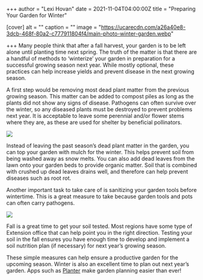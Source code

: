 +++
author = "Lexi Hovan"
date = 2021-11-04T04:00:00Z
title = "Preparing Your Garden for Winter"

[cover]
alt = ""
caption = ""
image = "https://ucarecdn.com/a26a40e8-3dcb-468f-80a2-c777911804f4/main-photo-winter-garden.webp"

+++
Many people think that after a fall harvest, your garden is to be left alone until planting time next spring. The truth of the matter is that there are a handful of methods to ‘winterize’ your garden in preparation for a successful growing season next year. While mostly optional, these practices can help increase yields and prevent disease in the next growing season.

A first step would be removing most dead plant matter from the previous growing season. This matter can be added to compost piles as long as the plants did not show any signs of disease. Pathogens can often survive over the winter, so any diseased plants must be destroyed to prevent problems next year. It is acceptable to leave some perennial and/or flower stems where they are, as these are used for shelter by beneficial pollinators.

![](https://ucarecdn.com/36e846ba-eb0f-4dd9-8bb6-321b6cdb899b/wheelbarrow-with-mulch.jpg)

Instead of leaving the past season’s dead plant matter in the garden, you can top your garden with mulch for the winter. This helps prevent soil from being washed away as snow melts. You can also add dead leaves from the lawn onto your garden beds to provide organic matter. Soil that is combined with crushed up dead leaves drains well, and therefore can help prevent diseases such as root rot.

Another important task to take care of is sanitizing your garden tools before wintertime. This is a great measure to take because garden tools and pots can often carry pathogens.

![](https://ucarecdn.com/11072fe2-668d-45b1-a522-7f825fcb47f6/garden-tools2.jpg)

Fall is a great time to get your soil tested. Most regions have some type of Extension office that can help point you in the right direction. Testing your soil in the fall ensures you have enough time to develop and implement a soil nutrition plan (if necessary) for next year’s growing season.

These simple measures can help ensure a productive garden for the upcoming season. Winter is also an excellent time to plan out next year’s garden. Apps such as [Planter](https://planter.garden) make garden planning easier than ever!